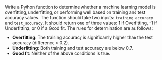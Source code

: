 Write a Python function to determine whether a machine learning model is overfitting, underfitting, or performing well based on training and test accuracy values. The function should take two inputs: `training_accuracy` and `test_accuracy`. It should return one of three values: 1 if Overfitting, -1 if Underfitting, or 0 if a Good fit. The rules for determination are as follows: 
- **Overfitting**: The training accuracy is significantly higher than the test accuracy (difference > 0.2).
- **Underfitting**: Both training and test accuracy are below 0.7.
- **Good fit**: Neither of the above conditions is true.
